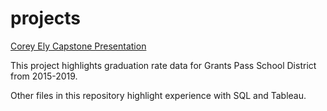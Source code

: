# projects
[Corey Ely Capstone Presentation](https://drive.google.com/file/d/1swd9ct97v76pFwFN_yqfccVP0z0jAimM/view?usp=sharing) 

This project highlights graduation rate data for Grants Pass School District from 2015-2019. 

Other files in this repository highlight experience with SQL and Tableau.
